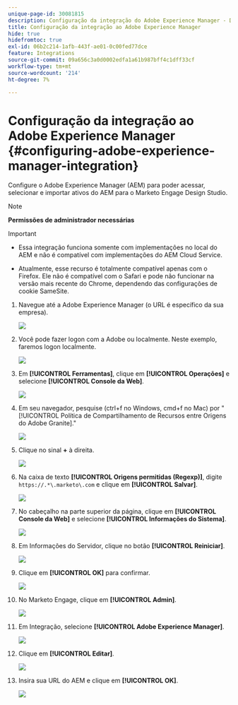 ```yaml
---
unique-page-id: 30081815
description: Configuração da integração do Adobe Experience Manager - Documentação do Marketo - Documentação do produto
title: Configuração da integração ao Adobe Experience Manager
hide: true
hidefromtoc: true
exl-id: 06b2c214-1afb-443f-ae01-0c00fed77dce
feature: Integrations
source-git-commit: 09a656c3a0d0002edfa1a61b987bff4c1dff33cf
workflow-type: tm+mt
source-wordcount: '214'
ht-degree: 7%

---
```


# Configuração da integração ao Adobe Experience Manager {#configuring-adobe-experience-manager-integration}

Configure o Adobe Experience Manager (AEM) para poder acessar, selecionar e importar ativos do AEM para o Marketo Engage Design Studio.

>[!NOTE]
>
>**Permissões de administrador necessárias**

>[!IMPORTANT]
>
>* Essa integração funciona somente com implementações no local do AEM e não é compatível com implementações do AEM Cloud Service.
>
>* Atualmente, esse recurso é totalmente compatível apenas com o Firefox. Ele não é compatível com o Safari e pode não funcionar na versão mais recente do Chrome, dependendo das configurações de cookie SameSite.

1. Navegue até a Adobe Experience Manager (o URL é específico da sua empresa).

   ![](assets/one.png)

1. Você pode fazer logon com a Adobe ou localmente. Neste exemplo, faremos logon localmente.

   ![](assets/two.png)

1. Em **[!UICONTROL Ferramentas]**, clique em **[!UICONTROL Operações]** e selecione **[!UICONTROL Console da Web]**.

   ![](assets/2a.png)

1. Em seu navegador, pesquise (ctrl+f no Windows, cmd+f no Mac) por &quot;[!UICONTROL Política de Compartilhamento de Recursos entre Origens do Adobe Granite].&quot;

   ![](assets/three.png)

1. Clique no sinal **+** à direita.

   ![](assets/four.png)

1. Na caixa de texto **[!UICONTROL Origens permitidas (Regexp)]**, digite `https://.*\.marketo\.com` e clique em **[!UICONTROL Salvar]**.

   ![](assets/five-psd.png)

1. No cabeçalho na parte superior da página, clique em **[!UICONTROL Console da Web]** e selecione **[!UICONTROL Informações do Sistema]**.

   ![](assets/six.png)

1. Em Informações do Servidor, clique no botão **[!UICONTROL Reiniciar]**.

   ![](assets/seven.png)

1. Clique em **[!UICONTROL OK]** para confirmar.

   ![](assets/eight.png)

1. No Marketo Engage, clique em **[!UICONTROL Admin]**.

   ![](assets/nine.png)

1. Em Integração, selecione **[!UICONTROL Adobe Experience Manager]**.

   ![](assets/ten.png)

1. Clique em **[!UICONTROL Editar]**.

   ![](assets/eleven.png)

1. Insira sua URL do AEM e clique em **[!UICONTROL OK]**.

   ![](assets/twelve.png)
